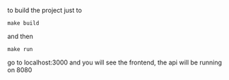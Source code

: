 to build the project just to 
``` 
make build 
```

and then 

``` 
make run 
```

go to localhost:3000 and you will see the frontend, the api will be running on 8080